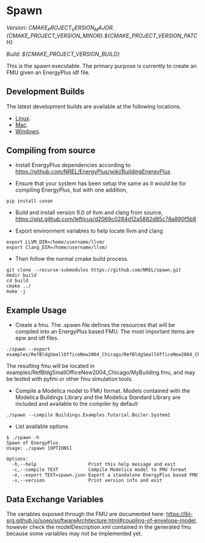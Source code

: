 # Spawn 

_Version: ${CMAKE_PROJECT_VERSION_MAJOR}.${CMAKE_PROJECT_VERSION_MINOR}.${CMAKE_PROJECT_VERSION_PATCH}_

_Build: ${CMAKE_PROJECT_VERSION_BUILD}_


This is the spawn executable. 
The primary purpose is currently to create an FMU given an EnergyPlus idf file.

## Development Builds

The latest development builds are available at the following locations.

* [Linux](https://spawn.s3.amazonaws.com/latest/Spawn-latest-Linux.tar.gz).
* [Mac](https://spawn.s3.amazonaws.com/latest/Spawn-latest-Darwin.tar.gz).
* [Windows](https://spawn.s3.amazonaws.com/latest/Spawn-latest-win64.zip).

## Compiling from source

* Install EnergyPlus dependencies according to https://github.com/NREL/EnergyPlus/wiki/BuildingEnergyPlus

* Ensure that your system has been setup the same as it would be for compiling EnergyPlus, but with one addition,

```shell
pip install conan
```

* Build and install version 9.0 of llvm and clang from source, https://gist.github.com/lefticus/d2069c0284d12a5882d85c78a890f5b8

* Export environment variables to help locate llvm and clang
```shell
export LLVM_DIR=/home/username/llvm/
export Clang_DIR=/home/username/llvm/
```

* Then follow the normal cmake build process.

```shell
git clone --recurse-submodules https://github.com/NREL/spawn.git 
mkdir build
cd build
cmake ../
make -j
```

## Example Usage

* Create a fmu. The .spawn file defines the resources that will be compiled into an EnergyPlus based FMU. 
The most important items are epw and idf files.


```shell
./spawn --export examples/RefBldgSmallOfficeNew2004_Chicago/RefBldgSmallOfficeNew2004_Chicago.spawn

```

The resulting fmu will be located in examples/RefBldgSmallOfficeNew2004_Chicago/MyBuilding.fmu,
and may be tested with pyfmi or other fmu simulation tools.

* Compile a Modelica model to FMU format. Models contained with the Modelica Buildings Library and
the Modelica Standard Library are included and available to the compiler by default

```shell
./spawn --compile Buildings.Examples.Tutorial.Boiler.System1

```

* List available options

```shell
$ ./spawn -h
Spawn of EnergyPlus
Usage: ./spawn [OPTIONS]

Options:
  -h,--help                   Print this help message and exit
  -c,--compile TEXT           Compile Modelica model to FMU format
  -e,--export TEXT=spawn.json Export a standalone EnergyPlus based FMU
  -v,--version                Print version info and exit
```

## Data Exchange Variables

The variables exposed through the FMU are documented here:
https://lbl-srg.github.io/soep/softwareArchitecture.html#coupling-of-envelope-model,
however check the modelDescription.xml contained in the generated fmu because
some variables may not be implemented yet.

